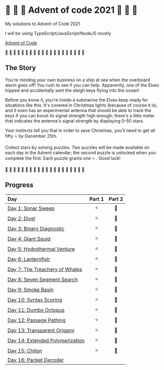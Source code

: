 # 🎄 🎅 🎄 Advent of code 2021 🎄 🎅 🎄

My solutions to Advent of Code 2021

I will be using TypeScript/JavaScript/NodeJS mostly

[Advent of Code](https://adventofcode.com/2021)

🎄 🎄 🎄 🎄 🎄 🎄 🎄 🎄 🎄 🎄 🎄 🎄 🎄 🎄 🎄 🎄 🎄 🎄 🎄 🎄

## The Story

You're minding your own business on a ship at sea when the overboard alarm goes off! You rush to see if you can help. Apparently, one of the Elves tripped and accidentally sent the sleigh keys flying into the ocean!

Before you know it, you're inside a submarine the Elves keep ready for situations like this. It's covered in Christmas lights (because of course it is), and it even has an experimental antenna that should be able to track the keys if you can boost its signal strength high enough; there's a little meter that indicates the antenna's signal strength by displaying 0-50 stars.

Your instincts tell you that in order to save Christmas, you'll need to get all fifty ⭐ by December 25th.

Collect stars by solving puzzles. Two puzzles will be made available on each day in the Advent calendar; the second puzzle is unlocked when you complete the first. Each puzzle grants one ⭐ . Good luck!

🎄 🎄 🎄 🎄 🎄 🎄 🎄 🎄 🎄 🎄 🎄 🎄 🎄 🎄 🎄 🎄 🎄 🎄 🎄 🎄

## Progress

| Day                                                         | Part 1 | Part 2 |
| :---------------------------------------------------------- | :----: | :----: |
| [Day 1: Sonar Sweep](src/01/summary.md#readme)              |   ⭐   |   🌟   |
| [Day 2: Dive!](src/02/summary.md#readme)                    |   ⭐   |   🌟   |
| [Day 3: Binary Diagnostic](src/03/summary.md#readme)        |   ⭐   |   🌟   |
| [Day 4: Giant Squid](src/04/summary.md#readme)              |   ⭐   |   🌟   |
| [Day 5: Hydrothermal Venture](src/05/summary.md#readme)     |   ⭐   |   🌟   |
| [Day 6: Lanternfish](src/06/summary.md#readme)              |   ⭐   |   🌟   |
| [Day 7: The Treachery of Whales](src/07/summary.md#readme)  |   ⭐   |   🌟   |
| [Day 8: Seven Segment Search](src/08/summary.md#readme)     |   ⭐   |   🌟   |
| [Day 9: Smoke Basin](src/09/summary.md#readme)              |   ⭐   |   🌟   |
| [Day 10: Syntax Scoring](src/10/summary.md#readme)          |   ⭐   |   🌟   |
| [Day 11: Dumbo Octopus](src/11/summary.md#readme)           |   ⭐   |   🌟   |
| [Day 12: Passage Pathing](src/12/summary.md#readme)         |   ⭐   |   🌟   |
| [Day 13: Transparent Origami](src/13/summary.md#readme)     |   ⭐   |   🌟   |
| [Day 14: Extended Polymerization](src/14/summary.md#readme) |   ⭐   |   🌟   |
| [Day 15: Chiton](src/15/summary.md#readme)                  |   ⭐   |   🌟   |
| [Day 16: Packet Decoder](src/16/summary.md#readme)          |        |
